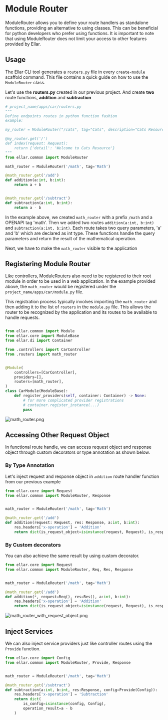 # **Module Router**

ModuleRouter allows you to define your route handlers as standalone functions, providing an alternative to using classes. 
This can be beneficial for python developers who prefer using functions. 
It is important to note that using ModuleRouter does not limit your access to other features provided by Ellar.

## **Usage**
The Ellar CLI tool generates a `routers.py` file in every `create-module` scaffold command. 
This file contains a quick guide on how to use the `ModuleRouter` class.

Let's use the **routers.py** created in our previous project. And create **two** route functions, **addition** and **subtraction** 

```python
# project_name/apps/car/routers.py
"""
Define endpoints routes in python function fashion
example:

my_router = ModuleRouter("/cats", tag="Cats", description="Cats Resource description")

@my_router.get('/')
def index(request: Request):
    return {'detail': 'Welcome to Cats Resource'}
"""
from ellar.common import ModuleRouter

math_router = ModuleRouter('/math', tag='Math')

@math_router.get('/add')
def addition(a:int, b:int):
    return a + b


@math_router.get('/subtract')
def subtraction(a:int, b:int):
    return a - b
```
In the example above, we created `math_router` with a prefix `/math` and a OPENAPI tag 'math'. Then we added two routes `addition(a:int, b:int)` and `subtraction(a:int, b:int)`. 
Each route takes two query parameters, 'a' and 'b' which are declared as int type. These functions handle the query parameters and return the result of the mathematical operation.

Next, we have to make the `math_router` visible to the application

## **Registering Module Router**
Like controllers, ModuleRouters also need to be registered to their root module in order to be used in a web application. 
In the example provided above, the `math_router` would be registered under the `project_name/apps/car/module.py` file.

This registration process typically involves importing the `math_router` and then adding it to the list of `routers` in the `module.py` file. 
This allows the router to be recognized by the application and its routes to be available to handle requests.

```python

from ellar.common import Module
from ellar.core import ModuleBase
from ellar.di import Container

from .controllers import CarController
from .routers import math_router


@Module(
    controllers=[CarController],
    providers=[],
    routers=[math_router],
)
class CarModule(ModuleBase):
    def register_providers(self, container: Container) -> None:
        # for more complicated provider registrations
        # container.register_instance(...)
        pass
```

![math_router.png](../img/math_router.png)


## **Accessing Other Request Object**
In functional route handle, we can access request object and response object through custom decorators or type annotation as shown below.

### By Type Annotation
Let's inject request and response object in `addition` route handler function from our previous example

```python
from ellar.core import Request
from ellar.common import ModuleRouter, Response


math_router = ModuleRouter('/math', tag='Math')

@math_router.get('/add')
def addition(request: Request, res: Response, a:int, b:int):
    res.headers['x-operation'] = 'Addition'
    return dict(is_request_object=isinstance(request, Request), is_response_object=isinstance(res, Response), operation_result=a + b)

```

### **By Custom decorators**
You can also achieve the same result by using custom decorator.

```python
from ellar.core import Request
from ellar.common import ModuleRouter, Req, Res, Response


math_router = ModuleRouter('/math', tag='Math')

@math_router.get('/add')
def addition(*, request=Req(), res=Res(), a:int, b:int):
    res.headers['x-operation'] = 'Addition'
    return dict(is_request_object=isinstance(request, Request), is_response_object=isinstance(res, Response), operation_result=a + b)

```

![math_router_with_request_object.png](../img/math_router_with_request_object.png)

## **Inject Services**
We can also inject service providers just like controller routes using the `Provide` function.

```python
from ellar.core import Config
from ellar.common import ModuleRouter, Provide, Response


math_router = ModuleRouter('/math', tag='Math')

@math_router.get('/subtract')
def subtraction(a:int, b:int, res:Response, config=Provide(Config)):
    res.headers['x-operation'] = 'Subtraction'
    return dict(
        is_config=isinstance(config, Config),
        operation_result=a - b
    )

```
